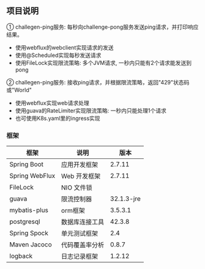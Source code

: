 ## 项目说明
① challegen-ping服务: 每秒向challenge-pong服务发送ping请求，并打印响应结果。
* 使用webflux的webclient实现请求的发送
* 使用@Scheduled实现每秒发送请求
* 使用FileLock实现限流策略: 多个JVM请求, 一秒内只能有2个请求能发送到pong

② challegen-ping服务: 接收ping请求，并根据限流策略，返回"429"状态码或"World"
* 使用webflux实现web请求处理
* 使用guava的RateLimiter实现限流策略: 一秒内只能处理1个请求
* 也可使用K8s.yaml里的ingress实现


### 框架

| 框架                       | 说明               | 版本  |                                                         
|--------------------------|-------------------|-------------|
| Spring Boot             | 应用开发框架         | 2.7.11      |
| Spring WebFlux          | Web 开发框架         | 2.7.11      |
| FileLock                  | NIO 文件锁     |       |
| guava                   | 限流控制器           | 32.1.3-jre       |
| mybatis-plus               | orm框架         | 3.5.3.1      |
| postgresql                   | 数据库连接工具         | 42.3.8      |
| Spring Spock            | 单元测试框架         | 2.4     |
| Maven Jacoco           | 代码覆盖率分析         | 0.8.7    |
| logback           | 日志记录框架         | 1.2.12    |